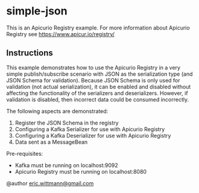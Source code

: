 # simple-json

This is an Apicurio Registry example. For more information about Apicurio Registry see https://www.apicur.io/registry/

## Instructions


This example demonstrates how to use the Apicurio Registry in a very simple publish/subscribe
scenario with JSON as the serialization type (and JSON Schema for validation).  Because JSON
Schema is only used for validation (not actual serialization), it can be enabled and disabled
without affecting the functionality of the serializers and deserializers.  However, if
validation is disabled, then incorrect data could be consumed incorrectly.

The following aspects are demonstrated:

<ol>
<li>Register the JSON Schema in the registry</li>
<li>Configuring a Kafka Serializer for use with Apicurio Registry</li>
<li>Configuring a Kafka Deserializer for use with Apicurio Registry</li>
<li>Data sent as a MessageBean</li>
</ol>

Pre-requisites:

<ul>
<li>Kafka must be running on localhost:9092</li>
<li>Apicurio Registry must be running on localhost:8080</li>
</ul>

@author eric.wittmann@gmail.com

